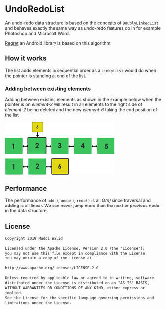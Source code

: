 # UndoRedoList

An undo-redo data structure is based on the concepts of `DoublyLinkedList` and behaves exactly the same way as undo-redo features do in for example Photoshop and Microsoft Word. 

[Regret](https://github.com/Muddz/Regret) an Android library is based on this algorithm.

## How it works

The list adds elements in sequential order as a `LinkedList` would do when the pointer is standing at end of the list.

### Adding between existing elements 

Adding between existing elements as shown in the example below when the pointer is on *element-2* will result in all elements to the right side of *element-2* being deleted and the new *element-6* taking the end position of the list

<img src="https://github.com/Muddz/Undo-Redo-Algorithm/blob/master/src/main/resources/Graphic%20elements%206.png" width="70%">

## Performance

The performance of `add()`,  `undo()`, `redo()` is all *O(n)* since traversal and adding is all linear. We can never jump more than the next or previous node in the data structure. 


## License

    Copyright 2019 Muddi Walid

    Licensed under the Apache License, Version 2.0 (the "License");
    you may not use this file except in compliance with the License
    You may obtain a copy of the License at

    http://www.apache.org/licenses/LICENSE-2.0

    Unless required by applicable law or agreed to in writing, software
    distributed under the License is distributed on an "AS IS" BASIS,
    WITHOUT WARRANTIES OR CONDITIONS OF ANY KIND, either express or implied.
    See the License for the specific language governing permissions and
    limitations under the License.
